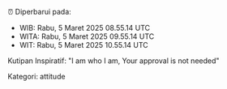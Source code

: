 ⏰ Diperbarui pada:
- WIB: Rabu, 5 Maret 2025 08.55.14 UTC
- WITA: Rabu, 5 Maret 2025 09.55.14 UTC
- WIT: Rabu, 5 Maret 2025 10.55.14 UTC

Kutipan Inspiratif:
"I am who I am, Your approval is not needed"


Kategori: attitude

